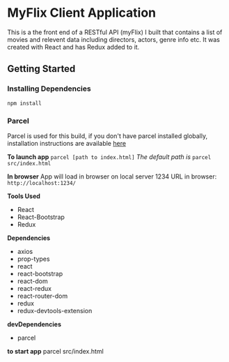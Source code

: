 # MyFlix Client Application
This is a the front end of a RESTful API (myFlix) I built that contains a list of movies and relevent data including directors, actors, genre info etc.  It was created with React and has Redux added to it.  


## Getting Started

### Installing Dependencies
 `npm install`

### Parcel
Parcel is used for this build, if you don't have parcel installed globally, installation instructions are available [here](https://parceljs.org/getting_started.html)

__To launch app__ 
`parcel [path to index.html]`
*The default path is*
`parcel src/index.html`

__In browser__
App will load in browser on local server 1234
URL in browser:
`http://localhost:1234/`


__Tools Used__
- React 
- React-Bootstrap 
- Redux

__Dependencies__ 
 - axios
 - prop-types
 - react 
 - react-bootstrap
 - react-dom
 - react-redux
 - react-router-dom
 - redux
 - redux-devtools-extension

 __devDependencies__
 - parcel

 __to start app__
 parcel src/index.html
 